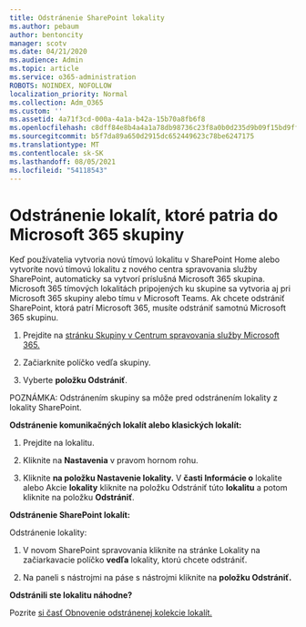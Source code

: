 ```yaml
---
title: Odstránenie SharePoint lokality
ms.author: pebaum
author: bentoncity
manager: scotv
ms.date: 04/21/2020
ms.audience: Admin
ms.topic: article
ms.service: o365-administration
ROBOTS: NOINDEX, NOFOLLOW
localization_priority: Normal
ms.collection: Adm_O365
ms.custom: ''
ms.assetid: 4a71f3cd-000a-4a1a-b42a-15b70a8fb6f8
ms.openlocfilehash: c8dff84e8b4a4a1a78db98736c23f8a0b0d235d9b09f15bd9ff770785badb4f2
ms.sourcegitcommit: b5f7da89a650d2915dc652449623c78be6247175
ms.translationtype: MT
ms.contentlocale: sk-SK
ms.lasthandoff: 08/05/2021
ms.locfileid: "54118543"
---
```

# <a name="delete-sites-that-belong-to-a-microsoft-365-group"></a>Odstránenie lokalít, ktoré patria do Microsoft 365 skupiny

Keď používatelia vytvoria novú tímovú lokalitu v SharePoint Home alebo vytvoríte novú tímovú lokalitu z nového centra spravovania služby SharePoint, automaticky sa vytvorí príslušná Microsoft 365 skupina. Microsoft 365 tímových lokalitách pripojených ku skupine sa vytvoria aj pri Microsoft 365 skupiny alebo tímu v Microsoft Teams. Ak chcete odstrániť SharePoint, ktorá patrí Microsoft 365, musíte odstrániť samotnú Microsoft 365 skupinu. 
  
1. Prejdite na [stránku Skupiny v Centrum spravovania služby Microsoft 365.](https://portal.office.com/adminportal/home#/groups)
    
2. Začiarknite políčko vedľa skupiny.
    
3. Vyberte **položku Odstrániť**.
    
POZNÁMKA: Odstránením skupiny sa môže pred odstránením lokality z lokality SharePoint.
  
**Odstránenie komunikačných lokalít alebo klasických lokalít:**

1. Prejdite na lokalitu.
  
2. Kliknite na **Nastavenia** v pravom hornom rohu. 
  
3. Kliknite **na položku Nastavenie lokality.** V **časti Informácie o** lokalite alebo Akcie **lokality** kliknite na položku Odstrániť túto **lokalitu** a potom kliknite na položku **Odstrániť**.
  
**Odstránenie SharePoint lokalít:**

Odstránenie lokality:
  
1. V novom SharePoint spravovania kliknite na stránke Lokality na začiarkavacie políčko **vedľa** lokality, ktorú chcete odstrániť. 
    
2. Na paneli s nástrojmi na páse s nástrojmi kliknite na **položku Odstrániť.**
    
**Odstránili ste lokalitu náhodne?**

Pozrite [si časť Obnovenie odstránenej kolekcie lokalít.](https://go.microsoft.com/fwlink/?linkid=867660)
  

